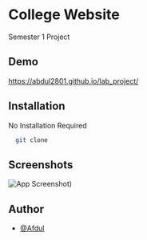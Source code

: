 
# College Website

Semester 1 Project


## Demo

https://abdul2801.github.io/lab_project/


## Installation

No Installation Required

```bash
  git clone
```
    
## Screenshots

![App Screenshot]([https://github.com/abdul2801/lab_project/blob/main/carousal/Screenshot%20from%202023-02-19%2011-55-49.png]))


## Author

- [@Afdul](https://github.com/abdul2801)


